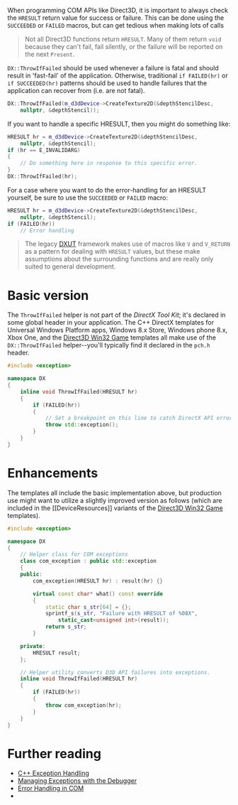 When programming COM APIs like Direct3D, it is important to always check the ``HRESULT`` return value for success or failure. This can be done using the ``SUCCEEDED`` or ``FAILED`` macros, but can get tedious when making lots of calls

> Not all Direct3D functions return ``HRESULT``. Many of them return ``void`` because they can't fail, fail silently, or the failure will be reported on the next ``Present``.

``DX::ThrowIfFailed`` should be used whenever a failure is fatal and should result in 'fast-fail' of the application. Otherwise, traditional ``if FAILED(hr)`` or ``if SUCCEEDED(hr)`` patterns should be used to handle failures that the application can recover from (i.e. are not fatal).

```cpp
DX::ThrowIfFailed(m_d3dDevice->CreateTexture2D(&depthStencilDesc,
    nullptr, &depthStencil));
```

If you want to handle a specific HRESULT, then you might do something like:

```cpp
HRESULT hr = m_d3dDevice->CreateTexture2D(&depthStencilDesc,
    nullptr, &depthStencil);
if (hr == E_INVALIDARG)
{
    // Do something here in response to this specific error.
}
DX::ThrowIfFailed(hr);
```

For a case where you want to do the error-handling for an HRESULT yourself, be sure to use the ``SUCCEEDED`` or ``FAILED`` macro:

```cpp
HRESULT hr = m_d3dDevice->CreateTexture2D(&depthStencilDesc,
    nullptr, &depthStencil);
if (FAILED(hr))
    // Error handling
```

> The legacy [DXUT](https://github.com/Microsoft/DXUT) framework makes use of macros like ``V`` and ``V_RETURN`` as a pattern for dealing with ``HRESULT`` values, but these make assumptions about the surrounding functions and are really only suited to general development.

# Basic version

The ``ThrowIfFailed`` helper is not part of the _DirectX Tool Kit_; it's declared in some global header in your application. The C++ DirectX templates for Universal Windows Platform apps, Windows 8.x Store, Windows phone 8.x, Xbox One, and the [Direct3D Win32 Game](http://blogs.msdn.com/b/chuckw/archive/2015/01/06/direct3d-win32-game-visual-studio-template.aspx) templates all make use of the ``DX::ThrowIfFailed`` helper--you'll typically find it declared in the ``pch.h`` header.

```cpp
#include <exception>

namespace DX
{
    inline void ThrowIfFailed(HRESULT hr)
    {
        if (FAILED(hr))
        {
            // Set a breakpoint on this line to catch DirectX API errors
            throw std::exception();
        }
    }
}
```

# Enhancements

The templates all include the basic implementation above, but production use might want to utilize a slightly improved version as follows (which are included in the [[DeviceResources]] variants of the [Direct3D Win32 Game](http://blogs.msdn.com/b/chuckw/archive/2015/12/17/direct3d-game-visual-studio-templates-redux.aspx) templates).

```cpp
#include <exception>

namespace DX
{
    // Helper class for COM exceptions
    class com_exception : public std::exception
    {
    public:
        com_exception(HRESULT hr) : result(hr) {}

        virtual const char* what() const override
        {
            static char s_str[64] = {};
            sprintf_s(s_str, "Failure with HRESULT of %08X",
                static_cast<unsigned int>(result));
            return s_str;
        }

    private:
        HRESULT result;
    };

    // Helper utility converts D3D API failures into exceptions.
    inline void ThrowIfFailed(HRESULT hr)
    {
        if (FAILED(hr))
        {
            throw com_exception(hr);
        }
    }
}
```

# Further reading

* [C++ Exception Handling](https://docs.microsoft.com/en-us/cpp/cpp/cpp-exception-handling)
* [Managing Exceptions with the Debugger](https://docs.microsoft.com/en-us/visualstudio/debugger/managing-exceptions-with-the-debugger)
* [Error Handling in COM](https://docs.microsoft.com/en-us/windows/desktop/LearnWin32/error-handling-in-com)
*
